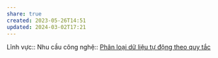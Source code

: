 ```yaml
---
share: true
created: 2023-05-26T14:51
updated: 2024-03-02T17:21
---
```

Lĩnh vực:: 
Nhu cầu công nghệ:: [Phân loại dữ liệu tự động theo quy tắc](../../Nhu%20c%E1%BA%A7u%20c%C3%B4ng%20ngh%E1%BB%87/Ph%C3%A2n%20lo%E1%BA%A1i%20d%E1%BB%AF%20li%E1%BB%87u%20t%E1%BB%B1%20%C4%91%E1%BB%99ng%20theo%20quy%20t%E1%BA%AFc.md)